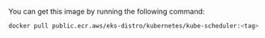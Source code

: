 You can get this image by running the following command:

```bash
docker pull public.ecr.aws/eks-distro/kubernetes/kube-scheduler:<tag>
```
